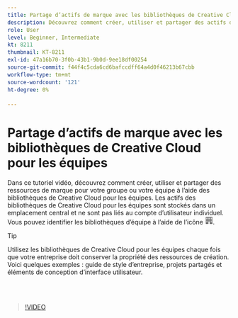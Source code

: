 ```yaml
---
title: Partage d’actifs de marque avec les bibliothèques de Creative Cloud pour les équipes
description: Découvrez comment créer, utiliser et partager des actifs de marque pour votre groupe ou votre équipe à l’aide des bibliothèques de Creative Cloud pour les équipes.
role: User
level: Beginner, Intermediate
kt: 8211
thumbnail: KT-8211
exl-id: 47a16b70-3f0b-43b1-9b0d-9ee18df00254
source-git-commit: f44f4c5cda6cd6bafccdff64a4d0f46213b67cbb
workflow-type: tm+mt
source-wordcount: '121'
ht-degree: 0%

---
```


# Partage d’actifs de marque avec les bibliothèques de Creative Cloud pour les équipes

Dans ce tutoriel vidéo, découvrez comment créer, utiliser et partager des ressources de marque pour votre groupe ou votre équipe à l’aide des bibliothèques de Creative Cloud pour les équipes. Les actifs des bibliothèques de Creative Cloud pour les équipes sont stockés dans un emplacement central et ne sont pas liés au compte d’utilisateur individuel. Vous pouvez identifier les bibliothèques d’équipe à l’aide de l’icône ![de création d’image](assets/Smock_Building_18_N.png).

>[!TIP]
>
>Utilisez les bibliothèques de Creative Cloud pour les équipes chaque fois que votre entreprise doit conserver la propriété des ressources de création. Voici quelques exemples : guide de style d’entreprise, projets partagés et éléments de conception d’interface utilisateur.

<br> 

>[!VIDEO](https://video.tv.adobe.com/v/335333?hidetitle=true)

